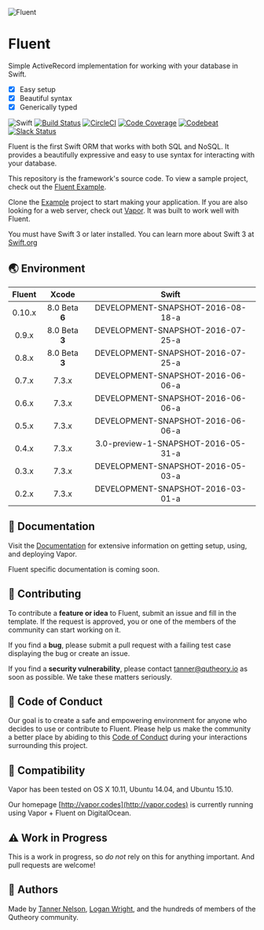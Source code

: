 ![Fluent](https://cloud.githubusercontent.com/assets/1342803/12735105/1bdfb1d0-c913-11e5-9b45-f7a6f7cba720.png)

# Fluent

Simple ActiveRecord implementation for working with your database in Swift.

- [x] Easy setup
- [x] Beautiful syntax
- [x] Generically typed

![Swift](http://img.shields.io/badge/swift-v3.0--dev.08.18-brightgreen.svg)
[![Build Status](https://travis-ci.org/vapor/fluent.svg?branch=master)](https://travis-ci.org/vapor/fluent)
[![CircleCI](https://circleci.com/gh/vapor/fluent.svg?style=shield)](https://circleci.com/gh/vapor/fluent)
[![Code Coverage](https://codecov.io/gh/vapor/fluent/branch/master/graph/badge.svg)](https://codecov.io/gh/vapor/fluent)
[![Codebeat](https://codebeat.co/badges/a793ad97-47e3-40d9-82cf-2aafc516ef4e)](https://codebeat.co/projects/github-com-vapor-fluent)
[![Slack Status](http://vapor.team/badge.svg)](http://vapor.team)

Fluent is the first Swift ORM that works with both SQL and NoSQL. It provides a beautifully expressive and easy to use syntax for interacting with your database.

This repository is the framework's source code. To view a sample project, check out the [Fluent Example](https://github.com/vapor/fluent-example).

Clone the [Example](https://github.com/vapor/fluent-example) project to start making your application. If you are also looking for a web server, check out [Vapor](https://github.com/vapor/vapor). It was built to work well with Fluent.

You must have Swift 3 or later installed. You can learn more about Swift 3 at [Swift.org](http://swift.org)

## 🌏 Environment

|Fluent|Xcode|Swift|
|:-:|:-:|:-:|
|0.10.x|8.0 Beta **6**|DEVELOPMENT-SNAPSHOT-2016-08-18-a|
|0.9.x|8.0 Beta **3**|DEVELOPMENT-SNAPSHOT-2016-07-25-a|
|0.8.x|8.0 Beta **3**|DEVELOPMENT-SNAPSHOT-2016-07-25-a|
|0.7.x|7.3.x|DEVELOPMENT-SNAPSHOT-2016-06-06-a|
|0.6.x|7.3.x|DEVELOPMENT-SNAPSHOT-2016-06-06-a|
|0.5.x|7.3.x|DEVELOPMENT-SNAPSHOT-2016-06-06-a|
|0.4.x|7.3.x|3.0-preview-1-SNAPSHOT-2016-05-31-a|
|0.3.x|7.3.x|DEVELOPMENT-SNAPSHOT-2016-05-03-a|
|0.2.x|7.3.x|DEVELOPMENT-SNAPSHOT-2016-03-01-a|

## 📖 Documentation

Visit the [Documentation](http://docs.vapor.codes) for extensive information on getting setup, using, and deploying Vapor. 

Fluent specific documentation is coming soon.

## 🚀 Contributing

To contribute a **feature or idea** to Fluent, submit an issue and fill in the template. If the request is approved, you or one of the members of the community can start working on it.

If you find a **bug**, please submit a pull request with a failing test case displaying the bug or create an issue.

If you find a **security vulnerability**, please contact [tanner@qutheory.io](tanner@qutheory.io) as soon as possible. We take these matters seriously.

## 💙 Code of Conduct

Our goal is to create a safe and empowering environment for anyone who decides to use or contribute to Fluent. Please help us make the community a better place by abiding to this [Code of Conduct](https://github.com/vapor/vapor/blob/master/CODE_OF_CONDUCT.md) during your interactions surrounding this project. 

## 🔧 Compatibility

Vapor has been tested on OS X 10.11, Ubuntu 14.04, and Ubuntu 15.10. 

Our homepage [http://vapor.codes](http://vapor.codes) is currently running using Vapor + Fluent on DigitalOcean.

## ⚠️ Work in Progress

This is a work in progress, so *do not* rely on this for anything important. And pull requests are welcome!

## 👥 Authors

Made by [Tanner Nelson](https://twitter.com/tanner0101), [Logan Wright](https://twitter.com/logmaestro), and the hundreds of members of the Qutheory community.

